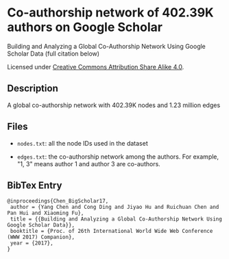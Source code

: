 # Co-authorship network of 402.39K authors on Google Scholar

Building and Analyzing a Global Co-Authorship Network Using Google Scholar Data (full citation below)

Licensed under [Creative Commons Attribution Share Alike 4.0](http://choosealicense.com/licenses/cc-by-sa-4.0/).

## Description

A global co-authorship network with 402.39K nodes and 1.23 million edges

## Files

* ``nodes.txt``: all the node IDs used in the dataset

* ``edges.txt``: the co-authorship network among the authors. For example, "1, 3" means author 1 and author 3 are co-authors.

## BibTex Entry
```
@inproceedings{Chen_BigScholar17,
 author = {Yang Chen and Cong Ding and Jiyao Hu and Ruichuan Chen and Pan Hui and Xiaoming Fu},
 title = {{Building and Analyzing a Global Co-Authorship Network Using Google Scholar Data}},
 booktitle = {Proc. of 26th International World Wide Web Conference (WWW 2017) Companion},
 year = {2017},
}
```
